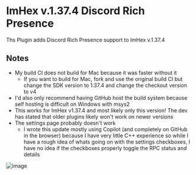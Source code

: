 # ImHex v.1.37.4 Discord Rich Presence

Ths Plugin adds Discord Rich Presence support to ImHex v.1.37.4

## Notes
- My build CI does not build for Mac because it was faster without it
  - If you want to build for Mac, fork and use the original build CI but change the SDK version to 1.37.4 and change the checkout version to v4
- I'd also only recommend having GitHub host the build system because self hosting is difficult on Windows with msys2
- This works for ImHex v1.37.4 and most likely only this version! The dev has stated that older plugins likely won't work on newer versions
- The settings page probably doesn't work
  - I wrote this update mostly using Copilot (and completely on GitHub in the browser) because I have very little C++ experience so while I have a rough idea of whats going on with the settings checkboxes, I have no idea if the checkboxes properly toggle the RPC status and details

![image](https://user-images.githubusercontent.com/10835354/211030126-37ea5d52-07e3-468b-82dc-18ccf971f128.png)
